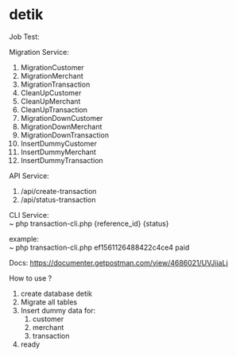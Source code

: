 # detik
Job Test:

Migration Service:
1. MigrationCustomer
2. MigrationMerchant
3. MigrationTransaction
4. CleanUpCustomer
5. CleanUpMerchant
6. CleanUpTransaction
7. MigrationDownCustomer
8. MigrationDownMerchant
9. MigrationDownTransaction
10. InsertDummyCustomer
11. InsertDummyMerchant
12. InsertDummyTransaction

API Service:
1. /api/create-transaction
2. /api/status-transaction

CLI Service: <br>
~ php transaction-cli.php {reference_id} {status}

example: <br>
~ php transaction-cli.php ef1561126488422c4ce4 paid

Docs: https://documenter.getpostman.com/view/4686021/UVJiiaLj

How to use ?

1. create database detik
2. Migrate all tables
3. Insert dummy data for:
    1. customer
    2. merchant
    3. transaction
4. ready
